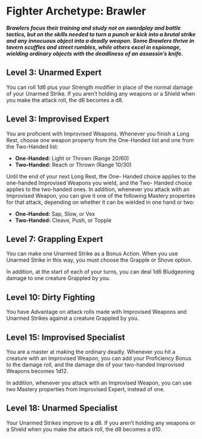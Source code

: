 # Fighter Archetype: Brawler

***Brawlers focus their training and study not on swordplay and battle tactics, but on the skills needed to turn a punch or kick into a brutal strike and any innocuous object into a deadly weapon. Some Brawlers thrive in tavern scuffles and street rumbles, while others excel in espionage, wielding ordinary objects with the deadliness of an assassin’s knife.***

## Level 3: Unarmed Expert

You can roll 1d6 plus your Strength modifier in place of the normal damage of your Unarmed Strike. If you aren’t holding any weapons or a Shield when you make the attack roll, the d6 becomes a d8.

## Level 3: Improvised Expert

You are proficient with Improvised Weapons. Whenever you finish a Long Rest, choose one weapon property from the One-Handed list and one from the Two-Handed list:

- **One-Handed:** Light or Thrown (Range 20/60)
- **Two-Handed:** Reach or Thrown (Range 10/30)

Until the end of your next Long Rest, the One- Handed choice applies to the one-handed Improvised Weapons you wield, and the Two- Handed choice applies to the two-handed ones.
In addition, whenever you attack with an Improvised Weapon, you can give it one of the following Mastery properties for that attack, depending on whether it can be wielded in one hand or two:

- **One-Handed:** Sap, Slow, or Vex
- **Two-Handed:** Cleave, Push, or Topple

## Level 7: Grappling Expert

You can make one Unarmed Strike as a Bonus Action. When you use Unarmed Strike in this way, you must choose the Grapple or Shove option.
 
In addition, at the start of each of your turns, you can deal 1d6 Bludgeoning damage to one creature Grappled by you.

## Level 10: Dirty Fighting

You have Advantage on attack rolls made with Improvised Weapons and Unarmed Strikes against a creature Grappled by you.

## Level 15: Improvised Specialist

You are a master at making the ordinary deadly. Whenever you hit a creature with an Improvised Weapon, you can add your Proficiency Bonus to the damage roll, and the damage die of your two-handed Improvised Weapons becomes 1d12.

In addition, whenever you attack with an Improvised Weapon, you can use two Mastery properties from Improvised Expert, instead of one.

## Level 18: Unarmed Specialist

Your Unarmed Strikes improve to a d8. If you aren’t holding any weapons or a Shield when you make the attack roll, the d8 becomes a d10.